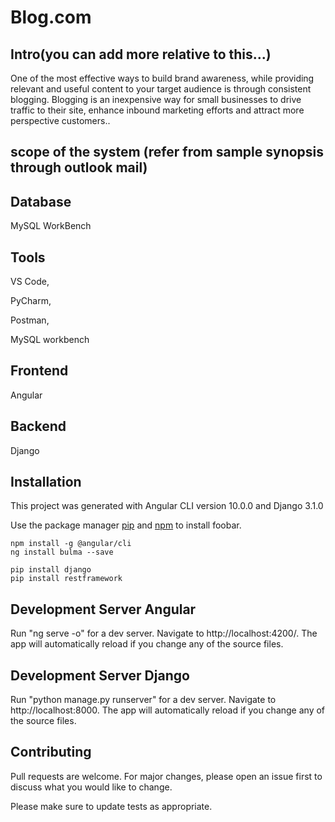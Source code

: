 # Blog.com

## Intro(you can add more relative to this...)

One of the most effective ways to build brand awareness, while providing relevant and useful content to your target audience is through consistent blogging. Blogging is an inexpensive way for small businesses to drive traffic to their site, enhance inbound marketing efforts and attract more perspective customers..

## scope of the system (refer from sample synopsis through outlook mail)


## Database 

MySQL WorkBench

## Tools 

VS Code, 

PyCharm, 

Postman, 

MySQL workbench

## Frontend

Angular

## Backend

Django

## Installation

This project was generated with Angular CLI version 10.0.0 and Django 3.1.0

Use the package manager [pip](https://pip.pypa.io/en/stable/) and [npm](https://www.npmjs.com/package/@angular/cli) to install foobar.

```Angular 
npm install -g @angular/cli
ng install bulma --save

pip install django
pip install restframework 
```
## Development Server Angular

Run "ng serve -o" for a dev server. Navigate to http://localhost:4200/. The app will automatically reload if you change any of the source files.

## Development Server Django

Run "python manage.py runserver" for a dev server. Navigate to http://localhost:8000. The app will automatically reload if you change any of the source files.


## Contributing
Pull requests are welcome. For major changes, please open an issue first to discuss what you would like to change.

Please make sure to update tests as appropriate.
